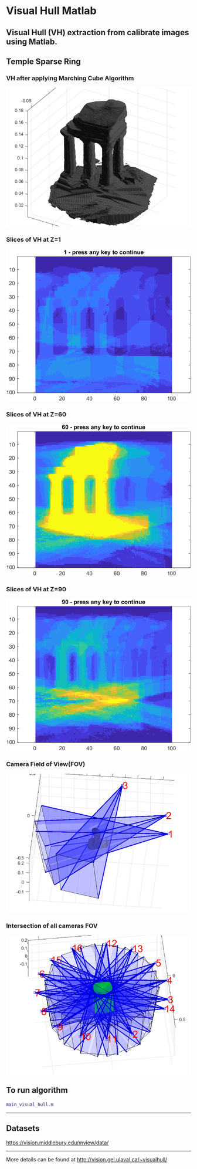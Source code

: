 # Visual Hull Matlab

Visual Hull (VH) extraction from calibrate images using Matlab.
---
## Temple Sparse Ring
### VH after applying Marching Cube Algorithm
![Temple Sparse](./assets/temple_sparse_ring.png)

### Slices of VH at Z=1
![Slice of VH at Z=1](./assets/temple_vh_01.png)
### Slices of VH at Z=60
![Slice of VH at Z=60](./assets/temple_vh_60.png)
### Slices of VH at Z=90
![Slice of VH at Z=90](./assets/temple_vh_90.png)

### Camera Field of View(FOV)
![Plot of 3 FOV](./assets/temple_fov.png)
### Intersection of all cameras FOV
![Intersection all cameras FOV](./assets/temple_fov_union.png)

## To run algorithm
```Matlab
main_visual_hull.m
```

---
## Datasets

https://vision.middlebury.edu/mview/data/

---

More details can be found at http://vision.gel.ulaval.ca/~visualhull/
